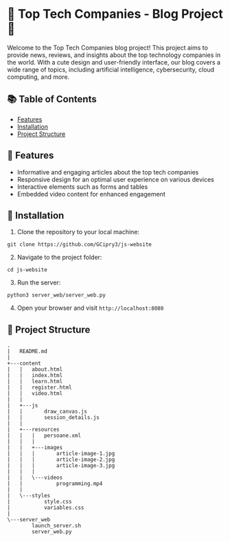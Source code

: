 # 🌟 Top Tech Companies - Blog Project 🌟

Welcome to the Top Tech Companies blog project! This project aims to provide news, reviews, and insights about the top technology companies in the world. With a cute design and user-friendly interface, our blog covers a wide range of topics, including artificial intelligence, cybersecurity, cloud computing, and more.

## 📚 Table of Contents

- [Features](#features)
- [Installation](#installation)
- [Project Structure](#project-structure)

## 💫 Features

- Informative and engaging articles about the top tech companies
- Responsive design for an optimal user experience on various devices
- Interactive elements such as forms and tables
- Embedded video content for enhanced engagement

## 🔧 Installation

1. Clone the repository to your local machine:
```
git clone https://github.com/GCipry3/js-website
```

2. Navigate to the project folder:
```
cd js-website
```

3. Run the server:
```
python3 server_web/server_web.py
```

4. Open your browser and visit `http://localhost:8080`

## 📁 Project Structure
```plaintext
.
|   README.md
|
+---content
|   |   about.html
|   |   index.html
|   |   learn.html
|   |   register.html
|   |   video.html
|   |
|   +---js
|   |       draw_canvas.js
|   |       session_details.js
|   |
|   +---resources
|   |   |   persoane.xml
|   |   |
|   |   +---images
|   |   |       article-image-1.jpg
|   |   |       article-image-2.jpg
|   |   |       article-image-3.jpg
|   |   |
|   |   \---videos
|   |           programming.mp4
|   |
|   \---styles
|           style.css
|           variables.css
|
\---server_web
        launch_server.sh
        server_web.py
```

